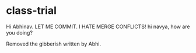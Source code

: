 # class-trial

Hi Abhinav. 
LET ME COMMIT. I HATE MERGE CONFLICTS!
hi navya, how are you doing?


Removed the gibberish written by Abhi. 

